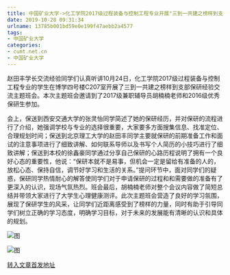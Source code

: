 ```yaml
---
title: 中国矿业大学->化工学院2017级过程装备与控制工程专业开展"三到一共建之榜样到支部"保研经验交流主题班会 | cumt.net.cn
date: 2019-10-28 09:31:34
urlname: 13785b001bd59e0e199f47aebb2a4577
tags: 
- 中国矿业大学
categories:
- cumt.net.cn
- 中国矿业大学
---
```

赵田丰学长交流经验同学们认真听讲10月24日，化工学院2017级过程装备与控制工程专业的学生在博学四号楼C207室开展了三到一共建之榜样到支部保研经验交流主题班会。本次主题班会邀请到了2017级兼职辅导员胡楠楠老师和2016级优秀保研生参加。

会上，保送到西安交通大学的张灵怡同学简述了她的保研经历，并对保研的流程进行了介绍，她强调学校与专业的选择很重要，大家要多方面搜集信息、找准定位、合理规划时间；保送到北京理工大学的赵田丰同学主要就保研的前期准备工作和面试的注意事项进行了细致讲解、如何联系导师以及书写个人简历的小技巧进行了细致讲解；保送到本校的徐鑫豪同学通过分享自己保研的心路历程说明了拥有一个良好心态的重要性，他说：“保研本就不是易事，但机会一定是留给有准备的人的，放松心态、保持自信，调节好学习和生活的关系。”提问环节中，面对同学们的疑惑，保研同学热情耐心的解答使同学们对于申请保研的过程和和需要做的准备有了更深入的认识，现场气氛热烈。班会最后，胡楠楠老师对整个会议内容做了简短总结并带领大家进行了大学生心理健康测评。此次主题班会营造了良好的学习氛围，展现了保研学生的风采，让同学们近距离感受到了榜样的力量，同时有助于引导同学们树立正确的学习态度，明确学习目标，对于未来的发展能有清晰的认识和具体的规划。

![图](http://xwzx.cumt.edu.cn/_upload/article/images/d6/c5/b347d5c84e81889491e06e560c61/ff86b0e4-d30b-4362-9436-4ccef51f4700.jpg)

![图](http://xwzx.cumt.edu.cn/_upload/article/images/d6/c5/b347d5c84e81889491e06e560c61/a9a60255-4d30-40c8-bf6c-f140636cabea.jpg)

[转入文章首发地址](http://xwzx.cumt.edu.cn/57/e4/c523a546788/page.htm)